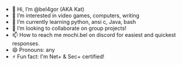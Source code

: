 - 👋 Hi, I’m @bel4gor (AKA Kat)
- 👀 I’m interested in video games, computers, writing
- 🌱 I’m currently learning python, ansi c, Java, bash
- 💞️ I’m looking to collaborate on group projects!
- 📫 How to reach me mochi.bel on discord for easiest and quickest responses.
- 😄 Pronouns: any
- ⚡ Fun fact: I'm Net+ & Sec+ certified!

<!---
bel4gor/bel4gor is a ✨ special ✨ repository because its `README.md` (this file) appears on your GitHub profile.
You can click the Preview link to take a look at your changes.
--->
